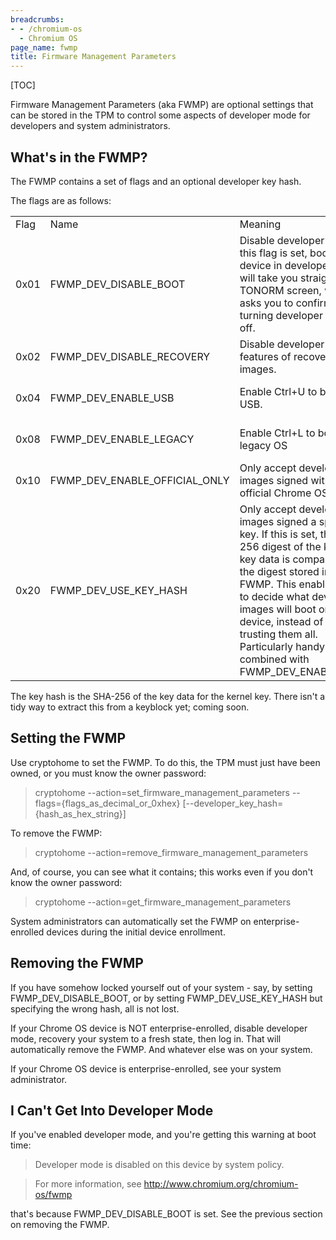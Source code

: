 ```yaml
---
breadcrumbs:
- - /chromium-os
  - Chromium OS
page_name: fwmp
title: Firmware Management Parameters
---
```


[TOC]

Firmware Management Parameters (aka FWMP) are optional settings that can be
stored in the TPM to control some aspects of developer mode for developers and
system administrators.

## What's in the FWMP?

The FWMP contains a set of flags and an optional developer key hash.

The flags are as follows:

<table>
<tr>
<td> Flag</td>
<td>Name </td>
<td>Meaning </td>
</tr>
<tr>
<td> 0x01</td>
<td> FWMP_DEV_DISABLE_BOOT</td>
<td>Disable developer mode. If this flag is set, booting the device in developer mode will take you straight to the TONORM screen, which asks you to confirm turning developer mode off.</td>
</tr>
<tr>
<td> 0x02</td>
<td> FWMP_DEV_DISABLE_RECOVERY</td>
<td>Disable developer features of recovery images.</td>
</tr>
<tr>
<td> 0x04</td>
<td> FWMP_DEV_ENABLE_USB</td>
<td>Enable Ctrl+U to boot from USB.</td>
<td>Same effect as 'crossystem dev_boot_usb=1'</td>
</tr>
<tr>
<td> 0x08</td>
<td> FWMP_DEV_ENABLE_LEGACY</td>
<td>Enable Ctrl+L to boot from legacy OS</td>
<td>Same effect as 'crossystem dev_boot_legacy=1'</td>
</tr>
<tr>
<td> 0x10</td>
<td> FWMP_DEV_ENABLE_OFFICIAL_ONLY</td>
<td>Only accept developer images signed with the official Chrome OS key.</td>
<td>Same effect as 'crossystem dev_boot_signed_only=1'</td>
</tr>
<tr>
<td> 0x20</td>
<td> FWMP_DEV_USE_KEY_HASH</td>
<td>Only accept developer images signed a specific key. If this is set, the SHA-256 digest of the kernel key data is compared with the digest stored in the FWMP. This enables you to decide what developer images will boot on your device, instead of blindly trusting them all. Particularly handy when combined with FWMP_DEV_ENABLE_USB.</td>
</tr>
</table>

The key hash is the SHA-256 of the key data for the kernel key. There isn't a
tidy way to extract this from a keyblock yet; coming soon.

## Setting the FWMP

Use cryptohome to set the FWMP. To do this, the TPM must just have been owned,
or you must know the owner password:

> cryptohome --action=set_firmware_management_parameters
> --flags={flags_as_decimal_or_0xhex}
> \[--developer_key_hash={hash_as_hex_string}\]

To remove the FWMP:

> cryptohome --action=remove_firmware_management_parameters

And, of course, you can see what it contains; this works even if you don't know
the owner password:

> cryptohome --action=get_firmware_management_parameters

System administrators can automatically set the FWMP on enterprise-enrolled
devices during the initial device enrollment.

## Removing the FWMP

If you have somehow locked yourself out of your system - say, by setting
FWMP_DEV_DISABLE_BOOT, or by setting FWMP_DEV_USE_KEY_HASH but specifying the
wrong hash, all is not lost.

If your Chrome OS device is NOT enterprise-enrolled, disable developer mode,
recovery your system to a fresh state, then log in. That will automatically
remove the FWMP. And whatever else was on your system.

If your Chrome OS device is enterprise-enrolled, see your system administrator.

## I Can't Get Into Developer Mode

If you've enabled developer mode, and you're getting this warning at boot time:

> Developer mode is disabled on this device by system policy.

> For more information, see http://www.chromium.org/chromium-os/fwmp

that's because FWMP_DEV_DISABLE_BOOT is set. See the previous section on
removing the FWMP.

